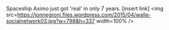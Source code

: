Spaceship Aximo just got 'real' in only 7 years. [insert link]
<img src=https://jonnegroni.files.wordpress.com/2015/04/walle-socialnetwork03.jpg?w=798&h=337 width=100% />
